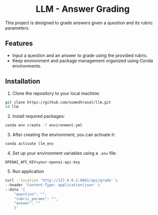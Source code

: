 <h1 align="center">
LLM - Answer Grading
</h1>

This project is designed to grade answers given a question and its rubric parameters. 

## Features

- Input a question and an answer to grade using the provided rubric.
- Keep environment and package management organized using Conda environments.

## Installation

1. Clone the repository to your local machine:

```bash
git clone https://github.com/sumedhrasal/llm.git
cd llm
```

2. Install required packages:

```bash
conda env create -f environment.yml
```

3. After creating the environment, you can activate it:

```bash
conda activate llm_env
```

4. Set up your environment variables using a `.env` file:

```
OPENAI_API_KEY=your-openai-api-key
```

5. Run application

```bash
curl --location 'http://127.0.0.1:8081/api/grade' \
--header 'Content-Type: application/json' \
--data '{
    "question": "",
    "rubric_params": "",
    "answer": ""
    }'
```
